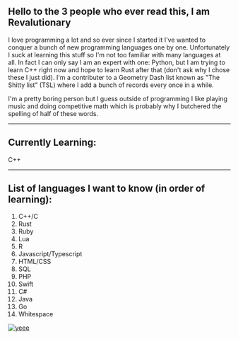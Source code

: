 ## Hello to the 3 people who ever read this, I am Revalutionary

  I love programming a lot and so ever since I started it I've wanted to conquer a bunch of new programming languages one by one. Unfortunately I suck at learning this stuff so I'm not too familiar with many languages at all. In fact I can only say I am an expert with one: Python, but I am trying to learn C++ right now and hope to learn Rust after that (don't ask why I chose these I just did). I'm a contributer to a Geometry Dash list known as "The Shitty list" (TSL) where I add a bunch of records every once in a while.

  I'm a pretty boring person but I guess outside of programming I like playing music and doing competitive math which is probably why I butchered the spelling of half of these words.
  
---

## Currently Learning:

C++

---

## List of languages I want to know (in order of learning):

1. C++/C
2. Rust
3. Ruby
4. Lua
5. R
6. Javascript/Typescript
7. HTML/CSS
8. SQL
9. PHP
10. Swift
11. C#
12. Java
13. Go
14. Whitespace

[![yeee](https://github-readme-stats-rose-eta-86.vercel.app/api/top-langs/?username=Revalutionary&count_private=true&theme=shadow_red&layout=compact)](https://github.com/anuraghazra/github-readme-stats)
